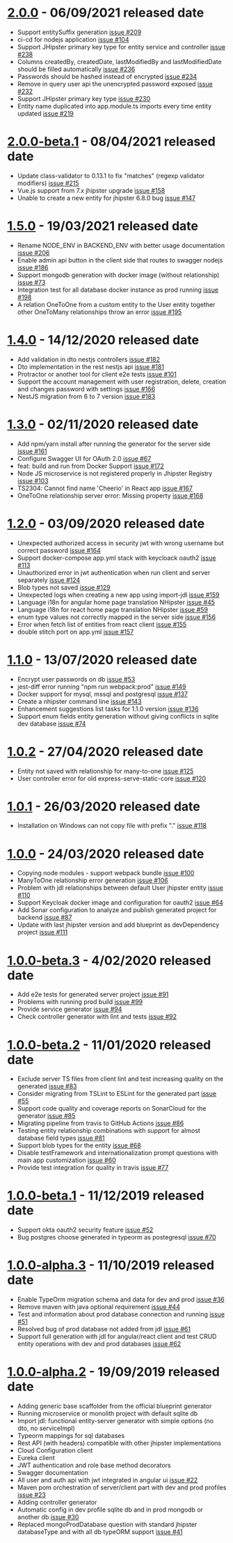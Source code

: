 <a name="2.0.0"></a>
<a name="2.0.0-beta.1"></a>
<a name="1.5.0"></a>
<a name="1.4.0"></a>
<a name="1.3.0"></a>
<a name="1.2.0"></a>
<a name="1.1.0"></a>
<a name="1.0.2"></a>
<a name="1.0.1"></a>
<a name="1.0.0"></a>
<a name="1.0.0-beta.3"></a>
<a name="1.0.0-beta.2"></a>
<a name="1.0.0-beta.1"></a>
<a name="1.0.0-alpha.3"></a>
<a name="1.0.0-alpha.2"></a>

# [2.0.0](https://github.com/jhipster/generator-jhipster-nodejs/tree/v2.0.0) - 06/09/2021 released date

- Support entitySuffix generation [issue #209](https://github.com/jhipster/generator-jhipster-nodejs/issues/209)
- ci-cd for nodejs application [issue #104](https://github.com/jhipster/generator-jhipster-nodejs/issues/104)
- Support JHipster primary key type for entity service and controller [issue #238](https://github.com/jhipster/generator-jhipster-nodejs/issues/238)
- Columns createdBy, createdDate, lastModifiedBy and lastModifiedDate should be filled automatically [issue #236](https://github.com/jhipster/generator-jhipster-nodejs/issues/236)
- Passwords should be hashed instead of encrypted [issue #234](https://github.com/jhipster/generator-jhipster-nodejs/issues/234)
- Remove in query user api the unencrypted password exposed [issue #232](https://github.com/jhipster/generator-jhipster-nodejs/issues/232)
- Support JHipster primary key type [issue #230](https://github.com/jhipster/generator-jhipster-nodejs/issues/230)
- Entity name duplicated into app.module.ts imports every time entity updated [issue #219](https://github.com/jhipster/generator-jhipster-nodejs/issues/219)

# [2.0.0-beta.1](https://github.com/jhipster/generator-jhipster-nodejs/tree/v2.0.0-beta.1) - 08/04/2021 released date

- Update class-validator to 0.13.1 to fix "matches" (regexp validator modifiers) [issue #215](https://github.com/jhipster/generator-jhipster-nodejs/issues/215)
- Vue.js support from 7.x jhipster upgrade [issue #158](https://github.com/jhipster/generator-jhipster-nodejs/issues/158)
- Unable to create a new entity for jhipster 6.8.0 bug [issue #147](https://github.com/jhipster/generator-jhipster-nodejs/issues/147)

# [1.5.0](https://github.com/jhipster/generator-jhipster-nodejs/tree/v1.5.0) - 19/03/2021 released date

- Rename NODE_ENV in BACKEND_ENV with better usage documentation [issue #206](https://github.com/jhipster/generator-jhipster-nodejs/issues/206)
- Enable admin api button in the client side that routes to swagger nodejs [issue #186](https://github.com/jhipster/generator-jhipster-nodejs/issues/186)
- Support mongodb generation with docker image (without relationship) [issue #73](https://github.com/jhipster/generator-jhipster-nodejs/issues/73)
- Integration test for all database docker instance as prod running [issue #198](https://github.com/jhipster/generator-jhipster-nodejs/issues/198)
- A relation OneToOne from a custom entity to the User entity together other OneToMany relationships throw an error [issue #195](https://github.com/jhipster/generator-jhipster-nodejs/issues/195)

# [1.4.0](https://github.com/jhipster/generator-jhipster-nodejs/tree/v1.4.0) - 14/12/2020 released date

- Add validation in dto nestjs controllers [issue #182](https://github.com/jhipster/generator-jhipster-nodejs/issues/182)
- Dto implementation in the rest nestjs api [issue #181](https://github.com/jhipster/generator-jhipster-nodejs/issues/181)
- Protractor or another tool for client e2e tests [issue #101](https://github.com/jhipster/generator-jhipster-nodejs/issues/101)
- Support the account management with user registration, delete, creation and changes password with settings [issue #166](https://github.com/jhipster/generator-jhipster-nodejs/issues/166)
- NestJS migration from 6 to 7 version [issue #183](https://github.com/jhipster/generator-jhipster-nodejs/issues/183)

# [1.3.0](https://github.com/jhipster/generator-jhipster-nodejs/tree/v1.3.0) - 02/11/2020 released date

- Add npm/yarn install after running the generator for the server side [issue #161](https://github.com/jhipster/generator-jhipster-nodejs/issues/161)
- Configure Swagger UI for OAuth 2.0 [issue #67](https://github.com/jhipster/generator-jhipster-nodejs/issues/67)
- feat: build and run from Docker Support [issue #172](https://github.com/jhipster/generator-jhipster-nodejs/issues/172)
- Node JS microservice is not registered properly in Jhipster Registry [issue #103](https://github.com/jhipster/generator-jhipster-nodejs/issues/103)
- TS2304: Cannot find name 'Cheerio' in React app [issue #167](https://github.com/jhipster/generator-jhipster-nodejs/issues/167)
- OneToOne relationship server error: Missing property [issue #168](https://github.com/jhipster/generator-jhipster-nodejs/issues/168)

# [1.2.0](https://github.com/jhipster/generator-jhipster-nodejs/tree/v1.2.0) - 03/09/2020 released date

- Unexpected authorized access in security jwt with wrong username but correct password [issue #164](https://github.com/jhipster/generator-jhipster-nodejs/issues/164)
- Support docker-compose app.yml stack with keycloack oauth2 [issue #113](https://github.com/jhipster/generator-jhipster-nodejs/issues/113)
- Unauthorized error in jwt authentication when run client and server separately [issue #124](https://github.com/jhipster/generator-jhipster-nodejs/issues/124)
- Blob types not saved [issue #129](https://github.com/jhipster/generator-jhipster-nodejs/issues/129)
- Unexpected logs when creating a new app using import-jdl [issue #159](https://github.com/jhipster/generator-jhipster-nodejs/issues/159)
- Language i18n for angular home page translation NHipster [issue #45](https://github.com/jhipster/generator-jhipster-nodejs/issues/45)
- Language i18n for react home page translation NHipster [issue #59](https://github.com/jhipster/generator-jhipster-nodejs/issues/59)
- enum type values not correctly mapped in the server side [issue #156](https://github.com/jhipster/generator-jhipster-nodejs/issues/156)
- Error when fetch list of entities from react client [issue #155](https://github.com/jhipster/generator-jhipster-nodejs/issues/155)
- double stitch port on app.yml [issue #157](https://github.com/jhipster/generator-jhipster-nodejs/issues/157)

# [1.1.0](https://github.com/jhipster/generator-jhipster-nodejs/tree/v1.1.0) - 13/07/2020 released date

- Encrypt user passwords on db [issue #53](https://github.com/jhipster/generator-jhipster-nodejs/issues/53)
- jest-diff error running "npm run webpack:prod" [issue #149](https://github.com/jhipster/generator-jhipster-nodejs/issues/149)
- Docker support for mysql, mssql and postgresql [issue #137](https://github.com/jhipster/generator-jhipster-nodejs/issues/137)
- Create a nhipster command line [issue #143](https://github.com/jhipster/generator-jhipster-nodejs/issues/143)
- Enhancement suggestions list tasks for 1.1.0 version [issue #136](https://github.com/jhipster/generator-jhipster-nodejs/issues/136)
- Support enum fields entity generation without giving conflicts in sqlite dev database [issue #74](https://github.com/jhipster/generator-jhipster-nodejs/issues/74)

# [1.0.2](https://github.com/jhipster/generator-jhipster-nodejs/tree/v1.0.2) - 27/04/2020 released date

- Entity not saved with relationship for many-to-one [issue #125](https://github.com/jhipster/generator-jhipster-nodejs/issues/125)
- User controller error for old express-serve-static-core [issue #120](https://github.com/jhipster/generator-jhipster-nodejs/issues/120)

# [1.0.1](https://github.com/jhipster/generator-jhipster-nodejs/tree/v1.0.1) - 26/03/2020 released date

- Installation on Windows can not copy file with prefix "." [issue #118](https://github.com/jhipster/generator-jhipster-nodejs/issues/118)

# [1.0.0](https://github.com/jhipster/generator-jhipster-nodejs/tree/v1.0.0) - 24/03/2020 released date

- Copying node modules - support webpack bundle [issue #100](https://github.com/jhipster/generator-jhipster-nodejs/issues/100)
- ManyToOne relationship error generation [issue #106](https://github.com/jhipster/generator-jhipster-nodejs/issues/106)
- Problem with jdl relationships between default User jhipster entity [issue #110](https://github.com/jhipster/generator-jhipster-nodejs/issues/110)
- Support Keycloak docker image and configuration for oauth2 [issue #64](https://github.com/jhipster/generator-jhipster-nodejs/issues/64)
- Add Sonar configuration to analyze and publish generated project for backend [issue #87](https://github.com/jhipster/generator-jhipster-nodejs/issues/87)
- Update with last jhipster version and add blueprint as devDependency project [issue #111](https://github.com/jhipster/generator-jhipster-nodejs/issues/111)

# [1.0.0-beta.3](https://github.com/jhipster/generator-jhipster-nodejs/tree/v1.0.0-beta.3) - 4/02/2020 released date

- Add e2e tests for generated server project [issue #91](https://github.com/jhipster/generator-jhipster-nodejs/issues/91)
- Problems with running prod build [issue #99](https://github.com/jhipster/generator-jhipster-nodejs/issues/99)
- Provide service generator [issue #94](https://github.com/jhipster/generator-jhipster-nodejs/issues/94)
- Check controller generator with lint and tests [issue #92](https://github.com/jhipster/generator-jhipster-nodejs/issues/92)

# [1.0.0-beta.2](https://github.com/jhipster/generator-jhipster-nodejs/tree/v1.0.0-beta.2) - 11/01/2020 released date

- Exclude server TS files from client lint and test increasing quality on the generated [issue #83](https://github.com/jhipster/generator-jhipster-nodejs/issues/83)
- Consider migrating from TSLint to ESLint for the generated part [issue #55](https://github.com/jhipster/generator-jhipster-nodejs/issues/55)
- Support code quality and coverage reports on SonarCloud for the generator [issue #85](https://github.com/jhipster/generator-jhipster-nodejs/issues/85)
- Migrating pipeline from travis to GitHub Actions [issue #86](https://github.com/jhipster/generator-jhipster-nodejs/issues/86)
- Testing entity relationship combinations with support for almost database field types [issue #81](https://github.com/jhipster/generator-jhipster-nodejs/issues/81)
- Support blob types for the entity [issue #68](https://github.com/jhipster/generator-jhipster-nodejs/issues/68)
- Disable testFramework and internationalization prompt questions with main app customization [issue #60](https://github.com/jhipster/generator-jhipster-nodejs/issues/60)
- Provide test integration for quality in travis [issue #77](https://github.com/jhipster/generator-jhipster-nodejs/issues/77)

# [1.0.0-beta.1](https://github.com/jhipster/generator-jhipster-nodejs/tree/v1.0.0-beta.1) - 11/12/2019 released date

- Support okta oauth2 security feature [issue #52](https://github.com/jhipster/generator-jhipster-nodejs/issues/52)
- Bug postgres choose generated in typeorm as postegresql [issue #70](https://github.com/jhipster/generator-jhipster-nodejs/issues/70)

# [1.0.0-alpha.3](https://github.com/jhipster/generator-jhipster-nodejs/tree/v1.0.0-alpha.3) - 11/10/2019 released date

- Enable TypeOrm migration schema and data for dev and prod [issue #36](https://github.com/jhipster/generator-jhipster-nodejs/issues/36)
- Remove maven with java optional requirement [issue #44](https://github.com/jhipster/generator-jhipster-nodejs/issues/44)
- Test and information about prod database connection and running [issue #51](https://github.com/jhipster/generator-jhipster-nodejs/issues/51)
- Resolved bug of prod database not added from jdl [issue #61](https://github.com/jhipster/generator-jhipster-nodejs/issues/61)
- Support full generation with jdl for angular/react client and test CRUD entity operations with dev and prod databases [issue #62](https://github.com/jhipster/generator-jhipster-nodejs/issues/62)

# [1.0.0-alpha.2](https://github.com/jhipster/generator-jhipster-nodejs/tree/v1.0.0-alpha.2) - 19/09/2019 released date

- Adding generic base scaffolder from the official blueprint generator
- Running microservice or monolith project with default sqlite db
- Import jdl: functional entity-server generator with simple options (no dto, no serviceImpl)
- Typeorm mappings for sql databases
- Rest API (with headers) compatible with other jhipster implementations
- Cloud Configuration client
- Eureka client
- JWT authentication and role base method decorators
- Swagger documentation
- All user and auth api with jwt integrated in angular ui [issue #22](https://github.com/jhipster/generator-jhipster-nodejs/issues/22)
- Maven pom orchestration of server/client part with dev and prod profiles [issue #23](https://github.com/jhipster/generator-jhipster-nodejs/issues/23)
- Adding controller generator
- Automatic config in dev profile sqlite db and in prod mongodb or another db [issue #30](https://github.com/jhipster/generator-jhipster-nodejs/issues/30)
- Replaced mongoProdDatabase question with standard jhipster databaseType and with all db typeORM support [issue #41](https://github.com/jhipster/generator-jhipster-nodejs/issues/41)
